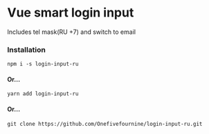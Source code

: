 # Vue smart login input 
Includes tel mask(RU +7) and switch to email

### Installation

```
npm i -s login-input-ru
```

#### Or...

```
yarn add login-input-ru
```

#### Or...

```
git clone https://github.com/Onefivefournine/login-input-ru.git
```